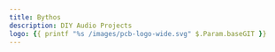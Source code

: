 ```yaml
---
title: Bythos
description: DIY Audio Projects
logo: {{ printf "%s /images/pcb-logo-wide.svg" $.Param.baseGIT }}
---
```


